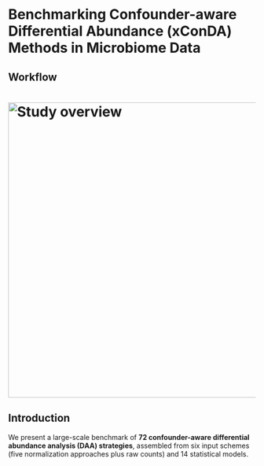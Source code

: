 # Benchmarking Confounder-aware Differential Abundance (xConDA) Methods in Microbiome Data

## Workflow
# <img src="imgs/Study_design.png" width="600" alt="Study overview">

## Introduction
We present a large-scale benchmark of **72 confounder-aware differential abundance analysis (DAA) strategies**, assembled from six input schemes (five normalization approaches plus raw counts) and 14 statistical models. 
<!-- 
- We systematically evaluate precision and sensitivity to identify **top performers** across 250 simulated scenarios.We then validate these strategies on three real-world datasets with approximate ground truth and assess cross-dataset consistency in 36 metagenomic datasets. We further probe robustness to sample size, prevalence, feature-effect magnitude, and the number, type, and strength of confounders.
- Beyond single-cohort evaluation, we further integrate the selected strategies with meta- or mega-analysis frameworks, evaluating both simulated batch-affected settings and real cohorts to recommend effective, **batch-robust DAA pipelines**.

We also provided **a DAA strategy benchmarking pipeline** that helps researchers choose an optimal strategy and integration framework for their datasets, and then execute the selected methods end to end to obtain robust differential microbes. 

* We provide a step-by-step **tutorial** with sample data for quick, reproducible use. 
* The pipeline is also available on the **xConDA** webserver.
-->



